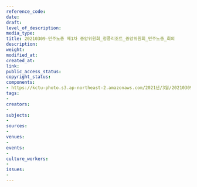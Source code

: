```yaml
---
reference_code: 
date: 
draft: 
level_of_description: 
media_type: 
title: 20210309-민주노총 제1차 중앙위원회_청풍리조트_중앙위원회_민주노총_회의
description: 
weight: 
modified_at: 
created_at: 
link: 
public_access_status: 
copyright_status: 
components:
- https://kctu-photo.s3.ap-northeast-2.amazonaws.com/2021년/3월/20210309-민주노총+제1차+중앙위원회_청풍리조트_중앙위원회_민주노총_회의/SH1_0830.jpg
tags:
- 
creators:
- 
subjects:
- 
sources:
- 
venues:
- 
events:
- 
culture_workers:
- 
issues:
- 
---
```

